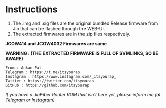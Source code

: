 # Instructions
1. The .img and .sig files are the original bundled Release firmware from Jio that can be flashed through the WEB-UI.
2. The extracted firmwares are in the zip files respectively.

**JCOW414 and JCOW4032 Firmwares are same**

**WARNING : (THE EXTRACTED FIRMWARE IS FULL OF SYMLINKS, SO BE AWARE)**

    From : Ankan Pal 
    Telegram : https://t.me/itsyourap
    Instagram : https://www.instagram.com/_itsyourap_
    Twitter : https://twitter.com/itsyourap
    GitHub : https://github.com/itsyourap

*If you have a JioFiber Router ROM that isn't here yet, please inform me (at [Telegram](https://t.me/itsyourap) or [Instagram](https://www.instagram.com/_itsyourap_))*
